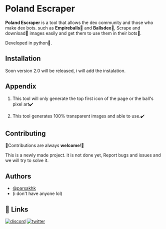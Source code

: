 
# Poland Escraper

**Poland Escraper** is a tool that allows the dex community and those who make dex bots. such as **Empireballs**👑 and **Ballsdex**🎊, Scrape and download🔽 images easily and get them to use them in their bots🤖.

Developed in python🐍.

## Installation

Soon version 2.0 will be released, i will add the instalation.
    
## Appendix

1. This tool will only generate the top first icon of the page or the ball's pixel art✔️

2. This tool generates 100% transparent images and able to use.✔️


## Contributing

🎊Contributions are always **welcome**!🎊

This is a newly made project. it is not done yet,
Report bugs and issues and we will try to solve it.



## Authors

- [@parsakhk](https://github.com/parsakhk)
- (i don't have anyone lol)


## 🔗 Links
[![discord](https://img.shields.io/badge/discord-0A66C2?style=for-the-badge&logo=discord&logoColor=white)](https://discord.gg/ykTMZywn)
[![twitter](https://img.shields.io/badge/twitter-1DA1F2?style=for-the-badge&logo=twitter&logoColor=white)](https://twitter.com/KhalalAlmonds12)

